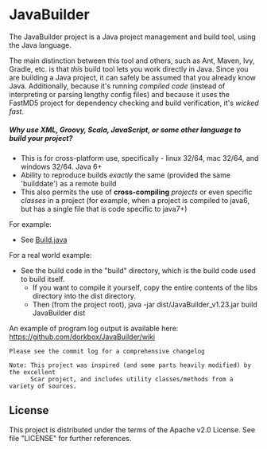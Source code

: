 JavaBuilder
===========

The JavaBuilder project is a Java project management and build tool, using the Java language.

The main distinction between this tool and others, such as Ant, Maven, Ivy, Gradle, etc. is that
*this* build tool lets you work directly in Java. Since you are building a Java project, it can 
safely be assumed that you already know Java. Additionally, because it's running *compiled code*
(instead of interpreting or parsing lengthy config files) and because it uses the FastMD5 project
for dependency checking and build verification, it's *wicked fast*.

#####  Why use XML, Groovy, Scala, JavaScript, or some other language to build your project? 

- This is for cross-platform use, specifically - linux 32/64, mac 32/64, and windows 32/64. Java 6+
- Ability to reproduce builds *exactly* the same (provided the same 'builddate') as a remote build
- This also permits the use of **cross-compiling** *projects* or even specific *classes* in a project (for example, when a project is compiled to java6, but has a single file that is code specific to java7+)

For example:

 - See [Build.java](https://github.com/dorkbox/JavaBuilder/blob/master/src/dorkbox/Build.java)
 
For a real world example:

 - See the build code in the "build" directory, which is the build code used to build itself.    
   - If you want to compile it yourself, copy the entire contents of the libs directory into the dist directory.  
   - Then (from the project root), java -jar dist/JavaBuilder_v1.23.jar build JavaBuilder dist
  
   
An example of program log output is available here: https://github.com/dorkbox/JavaBuilder/wiki  
 
   
```
Please see the commit log for a comprehensive changelog
```
```
Note: This project was inspired (and some parts heavily modified) by the excellent 
      Scar project, and includes utility classes/methods from a variety of sources.
```


<h2>License</h2>

This project is distributed under the terms of the Apache v2.0 License. See file "LICENSE" for further references.
